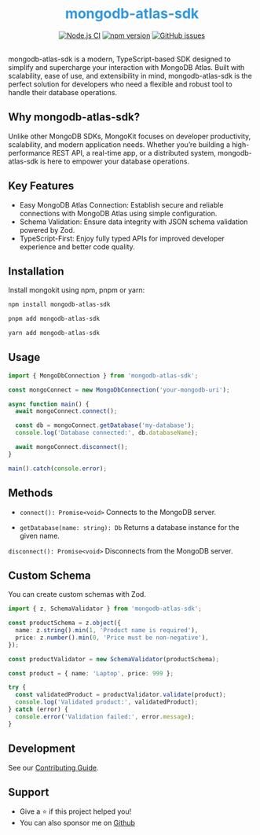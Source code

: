 <div align="center">

<h1 style="color: #3498db;">mongodb-atlas-sdk</h1>
<a href="https://github.com/shivarm/mongodb-atlas-sdk/actions/workflows/ci.yml"><img alt="Node.js CI" src="https://github.com/shivarm/mongodb-atlas-sdk/actions/workflows/ci.yml/badge.svg"></a>
<a href="https://www.npmjs.com/package/mongodb-atlas-sdk"><img alt="npm version" src="https://img.shields.io/npm/v/mongodb-atlas-sdk"></a>
<a href="https://github.com/shivarm/mongodb-atlas-sdk/issues"><img alt="GitHub issues" src="https://img.shields.io/github/issues/shivarm/mongodb-atlas-sdk"></a>
 
</div>

<br/>

mongodb-atlas-sdk is a modern, TypeScript-based SDK designed to simplify and supercharge your interaction with MongoDB Atlas. Built with scalability, ease of use, and extensibility in mind, mongodb-atlas-sdk is the perfect solution for developers who need a flexible and robust tool to handle their database operations.

## Why mongodb-atlas-sdk?

Unlike other MongoDB SDKs, MongoKit focuses on developer productivity, scalability, and modern application needs. Whether you’re building a high-performance REST API, a real-time app, or a distributed system, mongodb-atlas-sdk is here to empower your database operations.

## Key Features

- Easy MongoDB Atlas Connection: Establish secure and reliable connections with MongoDB Atlas using simple configuration.
- Schema Validation: Ensure data integrity with JSON schema validation powered by Zod.
- TypeScript-First: Enjoy fully typed APIs for improved developer experience and better code quality.

## Installation

Install mongokit using npm, pnpm or yarn:

```bash
npm install mongodb-atlas-sdk

pnpm add mongodb-atlas-sdk

yarn add mongodb-atlas-sdk
```

## Usage

```typescript
import { MongoDbConnection } from 'mongodb-atlas-sdk';

const mongoConnect = new MongoDbConnection('your-mongodb-uri');

async function main() {
  await mongoConnect.connect();

  const db = mongoConnect.getDatabase('my-database');
  console.log('Database connected:', db.databaseName);

  await mongoConnect.disconnect();
}

main().catch(console.error);
```

## Methods

- `connect(): Promise<void>`
  Connects to the MongoDB server.

- `getDatabase(name: string): Db`
  Returns a database instance for the given name.

`disconnect(): Promise<void>`
Disconnects from the MongoDB server.

## Custom Schema

You can create custom schemas with Zod.

```typescript
import { z, SchemaValidator } from 'mongodb-atlas-sdk';

const productSchema = z.object({
  name: z.string().min(1, 'Product name is required'),
  price: z.number().min(0, 'Price must be non-negative'),
});

const productValidator = new SchemaValidator(productSchema);

const product = { name: 'Laptop', price: 999 };

try {
  const validatedProduct = productValidator.validate(product);
  console.log('Validated product:', validatedProduct);
} catch (error) {
  console.error('Validation failed:', error.message);
}
```

## Development

See our [Contributing Guide](./CONTRIBUTING.md).

## Support

- Give a ⭐️ if this project helped you!
- You can also sponsor me on [Github](https://github.com/sponsors/shivarm)
